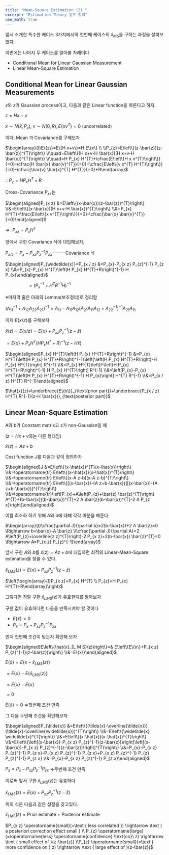 ```yaml
---
title: "Mean-Square Estimation (2) "
excerpt: "Estimation Theory 일부 정리"
use_math: true
---
```



앞서 소개한 특수한 케이스 3가지에서의 첫번째 케이스의 $\hat{x}_{MS}$를 구하는 과정을 살펴보았다.

이번에는 나머지 두 케이스를 알아볼 차례이다

- Conditional Mean for Linear Gaussian Measurement
- Linear Mean-Square Estimation

## Conditional Mean for Linear Gaussian Measurements

$x$와 $z$가 Gaussian process이고, 다음과 같은 Linear function을 따른다고 하자.

$z=Hx+v$

$x\sim N(\bar{x},P_x), \ v\sim N(0,R),E\{xv^T\}=0$ (uncorrelated)

이때, Mean 과 Covariance를 구해보자


$\begin{array}{l}E\{z\}=E\{H x+v\}=H E\{x\} \\ \\P_{z}=E\left\{(z-\bar{z})(z-\bar{z})^{T}\right\} \\\quad=E\left\{(H x+v-H \bar{x})(H x+v-H \bar{x})^{T}\right\} \\\quad=H P_{x} H^{T}+\cfrac{E\left\{H x v^{T}\right\}}{=0}-\cfrac{H \bar{x} \bar{v}^{T}}{=0}+\cfrac{E\left\{v x^{T} H^{T}\right\}}{=0}-\cfrac{\bar{v} \bar{x}^{T} H^{T}}{=0}+R\end{array}$


$\therefore P_{z}=H P_{x} H^{T}+R$

Cross-Covariance $P_{xz}$는


$\begin{aligned}P_{x z} &=E\left\{(x-\bar{x})(z-\bar{z})^{T}\right\} \\&=E\left\{(x-\bar{x})(H x+v-H \bar{x})^{T}\right\} \\&=P_{x} H^{T}+\frac{E\left\{x v^{T}\right\}}{=0}-\cfrac{\bar{x} \bar{v}^{T}}{=0}\end{aligned}$


$\Rightarrow \therefore P_{x z}=P_{x} H^{T}$

앞에서 구한 Covariance 식에 대입해보자,

$P_{x / z}=P_{x}-P_{x z} P_{z}^{-1} P_{z x}$———Covariance 식


$\begin{aligned}P_{\widetilde{x}}=P_{x / z} &=P_{x}-P_{x z} P_{z}^{-1} P_{z x} \\&=P_{x}-P_{x} H^{T}\left(H P_{x} H^{T}+R\right)^{-1} H P_{x}\end{aligned}$


$\ \ \ \ \ \ \ \ \ \ \ \ \ \ \ \ \ \ =\left(P_{x}^{-1}+H^{T} R^{-1} H\right)^{-1}$

※마지막 줄은 아래의 Lemma(보조정리)로 정리함

$\left(A_{11}^{-1}+A_{12} A_{22} A_{21}\right)^{-1}=A_{11}-A_{11} A_{12}\left(A_{21} A_{11} A_{12}+A_{22}^{-1}\right)^{-1} A_{21} A_{11}$

이제 $E\{x/z\}$를 구해보자

$\hat{x}(z)=E\{x / z\}=E\{x\}+P_{x z} P_{z}^{-1}(z-\bar{z})$

$=E\{x\}+P_{x} H^{T}\left(H P_{x} H^{T}+R\right)^{-1}(z-H \bar{x})$


$\begin{aligned}P_{x} H^{T}\left(H P_{x} H^{T}+R\right)^{-1} &=P_{x} H^{T}\left(H P_{x} H^{T}+R\right)^{-1}\left[\left(H P_{x} H^{T}+R\right)-H P_{x} H^{T}\right] R^{-1} \\&=P_{x} H^{T}\left[I-\left(H P_{x} H^{T}+R\right)^{-1} H P_{x} H^{T}\right] R^{-1} \\&=\left[P_{x}-P_{x} H^{T}\left(H P_{x} H^{T}+R\right)^{-1} H P_{x}\right] H^{T} R^{-1} \\&=P_{x / z} H^{T} R^{-1}\end{aligned}$


$\hat{x}(z)=\underbrace{E\{x\}}_{\text{prior part}}+\underbrace{P_{x / z} H^{T} R^{-1}(z-H \bar{x})}_{\text{posterior part}}$

## Linear Mean-Square Estimation

A와 b가 Constant matrix고 z가 non-Gaussian일 때

($z=Hx+v$와는 다른 형태임)

$\hat{x}(z)=Az+b$ 

Cost function $J$를 다음과 같이 정의하자


$\begin{aligned}J &=E\left\{(x-\hat{x})^{T}(x-\hat{x})\right\} \\&=\operatorname{tr} E\left\{(x-\hat{x})(x-\hat{x})^{T}\right\} \\&=\operatorname{tr} E\left\{(x-A z-b)(x-A z-b)^{T}\right\} \\&=\operatorname{tr} E\left\{[(x-\bar{x})-(A z+b-\bar{x})][(x-\bar{x})-(A z+b-\bar{x})]^{T}\right\} \\&=\operatorname{tr}\left[P_{x}+A\left(P_{z}+\bar{z} \bar{z}^{T}\right) A^{T}+(b-\bar{x})(b-\bar{x})^{T}+2 A \bar{z}(b-\bar{x})^{T}-2 A P_{z x}\right]\end{aligned}$

이를 최소화 하기 위해 A와 b에 대해 각각 미분을 해준다


$\begin{array}{l}\cfrac{\partial J}{\partial b}=2(b-\bar{x})+2 A \bar{z}=0 \Rightarrow b=\bar{x}-A \bar{z} \\\cfrac{\partial J}{\partial A}=2 A\left(P_{z}+\overline{z z}^{T}\right)-2 P_{x z}+2(b-\bar{x}) \bar{z}^{T}=0 \Rightarrow A=P_{x z} P_{z}^{-1}\end{array}$


앞서 구한 $A$와 $b$를 $\hat{x}(z)=Az+b$에 대입하면 최적의 Linear-Mean-Square estimation을 찾을 수 있다.

$\hat{x}_{L M S}(z)=E\{x\}+P_{x z} P_{z}^{-1}(z-\bar{z})$

$\left(\begin{array}{l}P_{x z}=P_{x} H^{T} \\ P_{z}=H P_{x} H^{T}+R\end{array}\right)$

그렇다면 정말 구한 $\hat{x}_{LMS}(z)$가 유효한지를 알아보자

구한 값이 유효하다면 다음을 만족시켜야 할 것이다

- $E\{\tilde{x}\}=0$
- $P_{\tilde{x}}=P_{x}-P_{x z} P_{z}^{-1} P_{z x}$

먼저 첫번째 조건이 맞는지 확인해 보자


$\begin{aligned}E\left\{\hat{x}_{L M S}(z)\right\}=& E\left\{E\{x\}+P_{x z} P_{z}^{-1}(z-\bar{z})\right\} \\&=E\{x\}\end{aligned}$


$E\{\tilde{x}\}=E\left\{x-\hat{x}_{LM S}(z)\right\}$

$=E\left\{x\}-E\{\hat{x}_{LM S}(z)\right\}$

$=E\{x\}-E\{x\}$

$=0$

$E\{\tilde{x}\}=0$ $\Rightarrow$첫번째 조건 만족

그 다음 두번째 조건을 확인해보자


$\begin{aligned}P_{\tilde{x}} &=E\left\{(\tilde{x}-\overline{\tilde{x}})(\tilde{x}-\overline{\widetilde{x}})^{T}\right\} \\&=E\left\{\widetilde{x} \widetilde{x}^{T}\right\} \\&=E\left\{(x-\hat{x})(x-\hat{x})^{T}\right\} \\&=E\left\{\left[(x-\bar{x})-P_{x z} P_{z}^{-1}(z-\bar{z})\right]\left[(x-\bar{x})-P_{x z} P_{z}^{-1}(z-\bar{z})\right]^{T}\right\} \\&=P_{x}-P_{x z} P_{z}^{-1} P_{z x}-P_{x z} P_{z}^{-1} P_{z x}+P_{x z} P_{z}^{-1} P_{z} P_{z}^{-1} P_{z x} \\&=P_{x}-P_{x z} P_{z}^{-1} P_{z x}\end{aligned}$


$P_{\tilde{x}}=P_{x}-P_{x z} P_{z}^{-1} P_{z x}$ $\Rightarrow$두번째 조건 만족

이로써 앞서 구한 $\hat{x}_{LMS}(z)$는 유효하다

$\hat{x}_{L M S}(z)=E\{x\}+P_{x z} P_{z}^{-1}(z-\bar{z})$

위의 식은 다음과 같은 성질을 갖고있다.

$\hat{x}_{L M S}(z)= \text{Prior estimate + Posterior estimate}$

$P_{x z} \operatorname{small}(=\text { less correlated }) \rightarrow \text { a posteriori correction effect small } \\ P_{z} \operatorname{large}(=\operatorname{less} \operatorname{confidence} \text{on}\  z) \rightarrow \text { small effect of }(z-\bar{z}) \\P_{z} \operatorname{small}(=\text { more confidence on } z) \rightarrow \text { large effect of }(z-\bar{z})$